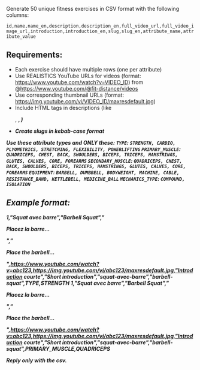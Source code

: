 Generate 50 unique fitness exercises in CSV format with the following columns:

`id,name,name_en,description,description_en,full_video_url,full_video_image_url,introduction,introduction_en,slug,slug_en,attribute_name,attribute_value`

## Requirements:
- Each exercise should have multiple rows (one per attribute)
- Use REALISTICS YouTube URLs for videos (format: https://www.youtube.com/watch?v=VIDEO_ID) from @https://www.youtube.com/@fit-distance/videos
- Use corresponding thumbnail URLs (format: https://img.youtube.com/vi/VIDEO_ID/maxresdefault.jpg)
- Include HTML tags in descriptions (like <p>, <strong>, <em>)
- Create slugs in kebab-case format

Use these attribute types and ONLY these:
`TYPE`: `STRENGTH, CARDIO, PLYOMETRICS, STRETCHING, FLEXIBILITY, POWERLIFTING`
`PRIMARY_MUSCLE`: `QUADRICEPS, CHEST, BACK, SHOULDERS, BICEPS, TRICEPS, HAMSTRINGS, GLUTES, CALVES, CORE, FOREARMS`
`SECONDARY_MUSCLE`: `QUADRICEPS, CHEST, BACK, SHOULDERS, BICEPS, TRICEPS, HAMSTRINGS, GLUTES, CALVES, CORE, FOREARMS`
`EQUIPMENT`: `BARBELL, DUMBBELL, BODYWEIGHT, MACHINE, CABLE, RESISTANCE_BAND, KETTLEBELL, MEDICINE_BALL`
`MECHANICS_TYPE`: `COMPOUND, ISOLATION`

## Example format:
1,"Squat avec barre","Barbell Squat","<p>Placez la barre...</p>","<p>Place the barbell...</p>",https://www.youtube.com/watch?v=abc123,https://img.youtube.com/vi/abc123/maxresdefault.jpg,"Introduction courte","Short introduction","squat-avec-barre","barbell-squat",TYPE,STRENGTH
1,"Squat avec barre","Barbell Squat","<p>Placez la barre...</p>","<p>Place the barbell...</p>",https://www.youtube.com/watch?v=abc123,https://img.youtube.com/vi/abc123/maxresdefault.jpg,"Introduction courte","Short introduction","squat-avec-barre","barbell-squat",PRIMARY_MUSCLE,QUADRICEPS

Reply only with the csv.